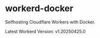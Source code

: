 # workerd-docker 
Selfhosting Cloudflare Workers with Docker.

Latest Workerd Version: v1.20250425.0